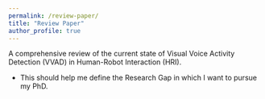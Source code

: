 ```yaml
---
permalink: /review-paper/
title: "Review Paper"
author_profile: true
---
```


A comprehensive review of the current state of Visual Voice Activity Detection (VVAD) in Human-Robot Interaction (HRI).
 - This should help me define the Research Gap in which I want to pursue my PhD.